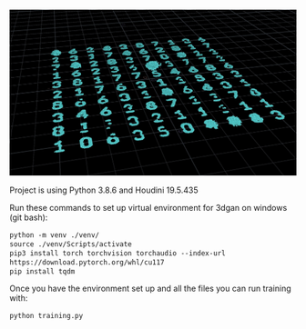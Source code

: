 # 
![plot](./3dgan/img/numbers.jpg)


Project is using Python 3.8.6 and Houdini 19.5.435

Run these commands to set up virtual environment for 3dgan on windows (git bash):
```
python -m venv ./venv/
source ./venv/Scripts/activate
pip3 install torch torchvision torchaudio --index-url https://download.pytorch.org/whl/cu117
pip install tqdm
```

Once you have the environment set up and all the files you can run training with:
```
python training.py
```
